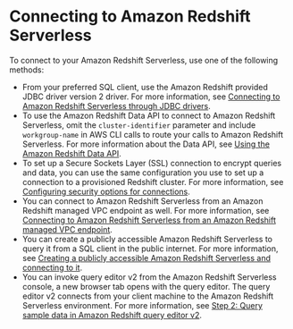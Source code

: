 # Connecting to Amazon Redshift Serverless<a name="connecting-to-serverless"></a>

To connect to your Amazon Redshift Serverless, use one of the following methods:
+ From your preferred SQL client, use the Amazon Redshift provided JDBC driver version 2 driver\. For more information, see [ Connecting to Amazon Redshift Serverless through JDBC drivers](https://docs.aws.amazon.com/redshift/latest/mgmt/serverless-connecting.html#serverless-connecting-driver)\.
+ To use the Amazon Redshift Data API to connect to Amazon Redshift Serverless, omit the `cluster-identifier` parameter and include `workgroup-name` in AWS CLI calls to route your calls to Amazon Redshift Serverless\. For more information about the Data API, see [Using the Amazon Redshift Data API](https://docs.aws.amazon.com/redshift/latest/mgmt/data-api.html)\.
+ To set up a Secure Sockets Layer \(SSL\) connection to encrypt queries and data, you can use the same configuration you use to set up a connection to a provisioned Redshift cluster\. For more information, see [Configuring security options for connections](https://docs.aws.amazon.com/redshift/latest/mgmt/connecting-ssl-support.html)\.
+ You can connect to Amazon Redshift Serverless from an Amazon Redshift managed VPC endpoint as well\. For more information, see [Connecting to Amazon Redshift Serverless from an Amazon Redshift managed VPC endpoint](https://docs.aws.amazon.com/redshift/latest/mgmt/serverless-connecting.html#serverless-secure-vpc)\.
+ You can create a publicly accessible Amazon Redshift Serverless to query it from a SQL client in the public internet\. For more information, see [ Creating a publicly accessible Amazon Redshift Serverless and connecting to it](https://docs.aws.amazon.com/redshift/latest/mgmt/serverless-connecting.html#serverless-publicly-accessible)\.
+ You can invoke query editor v2 from the Amazon Redshift Serverless console, a new browser tab opens with the query editor\. The query editor v2 connects from your client machine to the Amazon Redshift Serverless environment\. For more information, see [Step 2: Query sample data in Amazon Redshift query editor v2](rs-serverless-console-query-sample-data.md)\.
